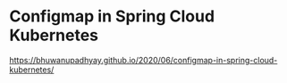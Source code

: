 # Configmap in Spring Cloud Kubernetes

https://bhuwanupadhyay.github.io/2020/06/configmap-in-spring-cloud-kubernetes/
